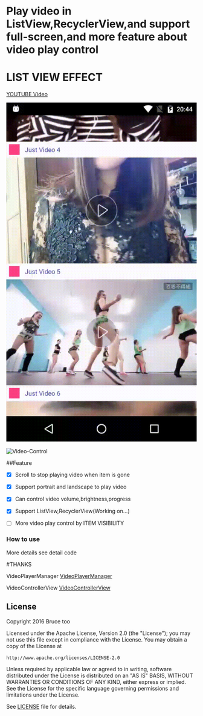 # Play video in ListView,RecyclerView,and support full-screen,and more feature about video play control

# LIST VIEW EFFECT

[YOUTUBE Video](https://youtu.be/HEVXZVjTPBk)

![Play-Item](./play-item.gif)

![Video-Control](./video-control.gif)

##Feature

- [x] Scroll to stop playing video when item is gone

- [x] Support portrait and landscape to play video

- [x] Can control video volume,brightness,progress

- [x] Support ListView,RecyclerView(Working on...)

- [ ] More video play control by ITEM VISIBILITY


### How to use

More details see detail code


#THANKS

VideoPlayerManager [VideoPlayerManager](https://github.com/danylovolokh/VideoPlayerManager)

VideoControllerView [VideoControllerView](https://github.com/brucetoo/VideoControllerView)

## License

Copyright 2016 Bruce too

Licensed under the Apache License, Version 2.0 (the "License");
you may not use this file except in compliance with the License.
You may obtain a copy of the License at

    http://www.apache.org/licenses/LICENSE-2.0

Unless required by applicable law or agreed to in writing, software
distributed under the License is distributed on an "AS IS" BASIS,
WITHOUT WARRANTIES OR CONDITIONS OF ANY KIND, either express or implied.
See the License for the specific language governing permissions and
limitations under the License.

See [LICENSE](LICENSE) file for details.